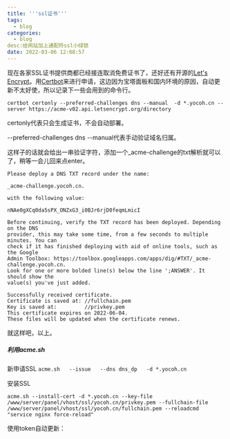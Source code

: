 ```yaml
---
title: '''ssl证书'''
tags:
  - blog
categories:
  - blog
desc:给网站加上通配符ssl小绿锁
date: 2022-03-06 12:08:57
---
```


  

现在各家SSL证书提供商都已经接连取消免费证书了，还好还有开源的[Let's Encrypt](https://letsencrypt.org)。用[Certbot](https://certbot.eff.org)来进行申请，这边因为宝塔面板和国内环境的原因，自动更新不太好使，所以记录下一些会用到的命令行。

```
certbot certonly --preferred-challenges dns --manual  -d *.yocoh.cn --server https://acme-v02.api.letsencrypt.org/directory
```

certonly代表只会生成证书，不会自动部署。

--preferred-challenges dns --manual代表手动验证域名归属。

这样子的话就会给出一串验证字符，添加一个_acme-challenge的txt解析就可以了，稍等一会儿回来点enter。

```
Please deploy a DNS TXT record under the name:

_acme-challenge.yocoh.cn.

with the following value:

nNAe0gXCq0da5sPX_ONZxG3_i0BJr6rjD0feqmLmicI

Before continuing, verify the TXT record has been deployed. Depending on the DNS
provider, this may take some time, from a few seconds to multiple minutes. You can
check if it has finished deploying with aid of online tools, such as the Google
Admin Toolbox: https://toolbox.googleapps.com/apps/dig/#TXT/_acme-challenge.yocoh.cn.
Look for one or more bolded line(s) below the line ';ANSWER'. It should show the
value(s) you've just added.
```



```
Successfully received certificate.
Certificate is saved at: //fullchain.pem
Key is saved at:         //privkey.pem
This certificate expires on 2022-06-04.
These files will be updated when the certificate renews.
```

就这样吧，以上。

##### 利用acme.sh

新申请SSL  `acme.sh   --issue   --dns dns_dp   -d *.yocoh.cn`

安装SSL  

```
acme.sh --install-cert -d *.yocoh.cn --key-file /www/server/panel/vhost/ssl/yocoh.cn/privkey.pem --fullchain-file  /www/server/panel/vhost/ssl/yocoh.cn/fullchain.pem --reloadcmd "service nginx force-reload"
```

使用token自动更新：


